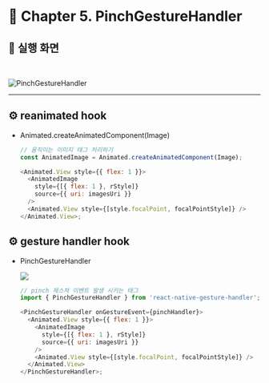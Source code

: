 # **📌 Chapter 5. PinchGestureHandler**

## 📱 **실행 화면**

<br/>

![PinchGestureHandler](https://velog.velcdn.com/images/gusdh2/post/7f9059b7-f24f-4549-9397-d88ab94354da/image.gif)

---

## ⚙️ **reanimated hook**

- Animated.createAnimatedComponent(Image)

  ```js
  // 움직이는 이미지 태그 처리하기
  const AnimatedImage = Animated.createAnimatedComponent(Image);

  <Animated.View style={{ flex: 1 }}>
    <AnimatedImage
      style={[{ flex: 1 }, rStyle]}
      source={{ uri: imagesUri }}
    />
    <Animated.View style={[style.focalPoint, focalPointStyle]} />
  </Animated.View>;
  ```

## ⚙️ **gesture handler hook**

- PinchGestureHandler

  ![](https://velog.velcdn.com/images/gusdh2/post/8fbd7837-e62d-4872-a4ff-2c6aa6f66407/image.gif)

  ```js
  // pinch 제스쳐 이벤트 발생 시키는 태그
  import { PinchGestureHandler } from 'react-native-gesture-handler';

  <PinchGestureHandler onGestureEvent={pinchHandler}>
    <Animated.View style={{ flex: 1 }}>
      <AnimatedImage
        style={[{ flex: 1 }, rStyle]}
        source={{ uri: imagesUri }}
      />
      <Animated.View style={[style.focalPoint, focalPointStyle]} />
    </Animated.View>
  </PinchGestureHandler>;
  ```
